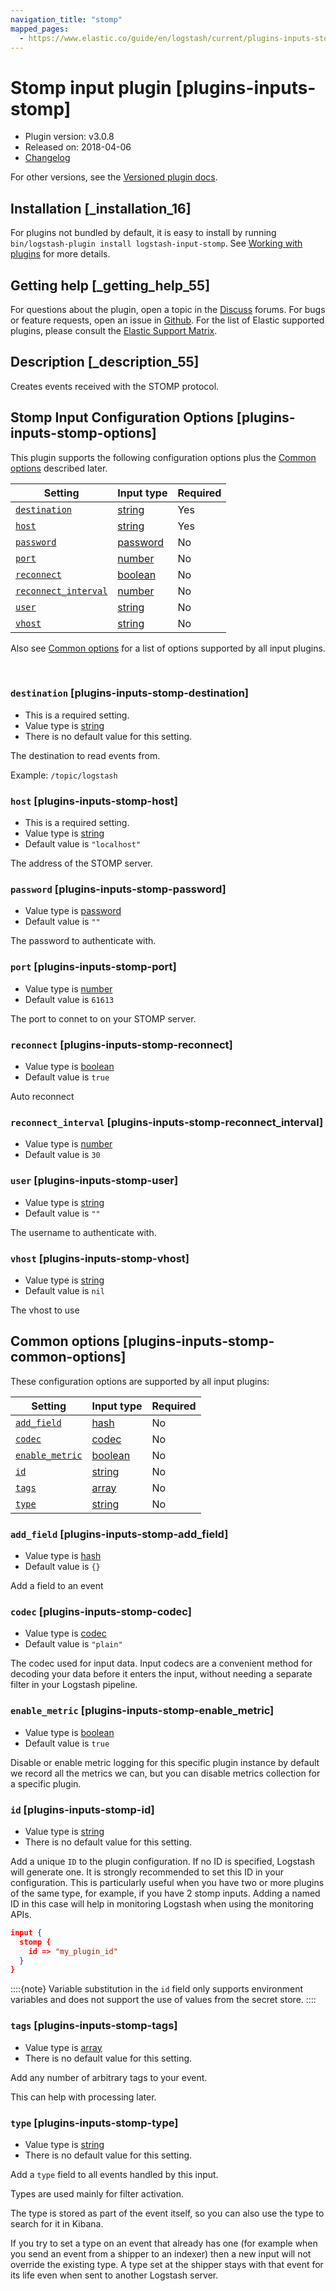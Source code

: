 ```yaml
---
navigation_title: "stomp"
mapped_pages:
  - https://www.elastic.co/guide/en/logstash/current/plugins-inputs-stomp.html
---
```


# Stomp input plugin [plugins-inputs-stomp]


* Plugin version: v3.0.8
* Released on: 2018-04-06
* [Changelog](https://github.com/logstash-plugins/logstash-input-stomp/blob/v3.0.8/CHANGELOG.md)

For other versions, see the [Versioned plugin docs](logstash-docs://docs/reference/input-stomp-index.md).

## Installation [_installation_16]

For plugins not bundled by default, it is easy to install by running `bin/logstash-plugin install logstash-input-stomp`. See [Working with plugins](/reference/working-with-plugins.md) for more details.


## Getting help [_getting_help_55]

For questions about the plugin, open a topic in the [Discuss](http://discuss.elastic.co) forums. For bugs or feature requests, open an issue in [Github](https://github.com/logstash-plugins/logstash-input-stomp). For the list of Elastic supported plugins, please consult the [Elastic Support Matrix](https://www.elastic.co/support/matrix#logstash_plugins).


## Description [_description_55]

Creates events received with the STOMP protocol.


## Stomp Input Configuration Options [plugins-inputs-stomp-options]

This plugin supports the following configuration options plus the [Common options](#plugins-inputs-stomp-common-options) described later.

| Setting | Input type | Required |
| --- | --- | --- |
| [`destination`](#plugins-inputs-stomp-destination) | [string](/reference/configuration-file-structure.md#string) | Yes |
| [`host`](#plugins-inputs-stomp-host) | [string](/reference/configuration-file-structure.md#string) | Yes |
| [`password`](#plugins-inputs-stomp-password) | [password](/reference/configuration-file-structure.md#password) | No |
| [`port`](#plugins-inputs-stomp-port) | [number](/reference/configuration-file-structure.md#number) | No |
| [`reconnect`](#plugins-inputs-stomp-reconnect) | [boolean](/reference/configuration-file-structure.md#boolean) | No |
| [`reconnect_interval`](#plugins-inputs-stomp-reconnect_interval) | [number](/reference/configuration-file-structure.md#number) | No |
| [`user`](#plugins-inputs-stomp-user) | [string](/reference/configuration-file-structure.md#string) | No |
| [`vhost`](#plugins-inputs-stomp-vhost) | [string](/reference/configuration-file-structure.md#string) | No |

Also see [Common options](#plugins-inputs-stomp-common-options) for a list of options supported by all input plugins.

 

### `destination` [plugins-inputs-stomp-destination]

* This is a required setting.
* Value type is [string](/reference/configuration-file-structure.md#string)
* There is no default value for this setting.

The destination to read events from.

Example: `/topic/logstash`


### `host` [plugins-inputs-stomp-host]

* This is a required setting.
* Value type is [string](/reference/configuration-file-structure.md#string)
* Default value is `"localhost"`

The address of the STOMP server.


### `password` [plugins-inputs-stomp-password]

* Value type is [password](/reference/configuration-file-structure.md#password)
* Default value is `""`

The password to authenticate with.


### `port` [plugins-inputs-stomp-port]

* Value type is [number](/reference/configuration-file-structure.md#number)
* Default value is `61613`

The port to connet to on your STOMP server.


### `reconnect` [plugins-inputs-stomp-reconnect]

* Value type is [boolean](/reference/configuration-file-structure.md#boolean)
* Default value is `true`

Auto reconnect


### `reconnect_interval` [plugins-inputs-stomp-reconnect_interval]

* Value type is [number](/reference/configuration-file-structure.md#number)
* Default value is `30`


### `user` [plugins-inputs-stomp-user]

* Value type is [string](/reference/configuration-file-structure.md#string)
* Default value is `""`

The username to authenticate with.


### `vhost` [plugins-inputs-stomp-vhost]

* Value type is [string](/reference/configuration-file-structure.md#string)
* Default value is `nil`

The vhost to use



## Common options [plugins-inputs-stomp-common-options]

These configuration options are supported by all input plugins:

| Setting | Input type | Required |
| --- | --- | --- |
| [`add_field`](#plugins-inputs-stomp-add_field) | [hash](/reference/configuration-file-structure.md#hash) | No |
| [`codec`](#plugins-inputs-stomp-codec) | [codec](/reference/configuration-file-structure.md#codec) | No |
| [`enable_metric`](#plugins-inputs-stomp-enable_metric) | [boolean](/reference/configuration-file-structure.md#boolean) | No |
| [`id`](#plugins-inputs-stomp-id) | [string](/reference/configuration-file-structure.md#string) | No |
| [`tags`](#plugins-inputs-stomp-tags) | [array](/reference/configuration-file-structure.md#array) | No |
| [`type`](#plugins-inputs-stomp-type) | [string](/reference/configuration-file-structure.md#string) | No |

### `add_field` [plugins-inputs-stomp-add_field]

* Value type is [hash](/reference/configuration-file-structure.md#hash)
* Default value is `{}`

Add a field to an event


### `codec` [plugins-inputs-stomp-codec]

* Value type is [codec](/reference/configuration-file-structure.md#codec)
* Default value is `"plain"`

The codec used for input data. Input codecs are a convenient method for decoding your data before it enters the input, without needing a separate filter in your Logstash pipeline.


### `enable_metric` [plugins-inputs-stomp-enable_metric]

* Value type is [boolean](/reference/configuration-file-structure.md#boolean)
* Default value is `true`

Disable or enable metric logging for this specific plugin instance by default we record all the metrics we can, but you can disable metrics collection for a specific plugin.


### `id` [plugins-inputs-stomp-id]

* Value type is [string](/reference/configuration-file-structure.md#string)
* There is no default value for this setting.

Add a unique `ID` to the plugin configuration. If no ID is specified, Logstash will generate one. It is strongly recommended to set this ID in your configuration. This is particularly useful when you have two or more plugins of the same type, for example, if you have 2 stomp inputs. Adding a named ID in this case will help in monitoring Logstash when using the monitoring APIs.

```json
input {
  stomp {
    id => "my_plugin_id"
  }
}
```

::::{note}
Variable substitution in the `id` field only supports environment variables and does not support the use of values from the secret store.
::::



### `tags` [plugins-inputs-stomp-tags]

* Value type is [array](/reference/configuration-file-structure.md#array)
* There is no default value for this setting.

Add any number of arbitrary tags to your event.

This can help with processing later.


### `type` [plugins-inputs-stomp-type]

* Value type is [string](/reference/configuration-file-structure.md#string)
* There is no default value for this setting.

Add a `type` field to all events handled by this input.

Types are used mainly for filter activation.

The type is stored as part of the event itself, so you can also use the type to search for it in Kibana.

If you try to set a type on an event that already has one (for example when you send an event from a shipper to an indexer) then a new input will not override the existing type. A type set at the shipper stays with that event for its life even when sent to another Logstash server.



